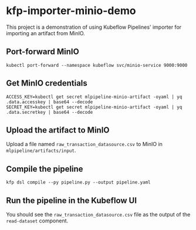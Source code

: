 # kfp-importer-minio-demo

This project is a demonstration of using Kubeflow Pipelines' importer for importing an artifact from MinIO.

## Port-forward MinIO

```shell
kubectl port-forward --namespace kubeflow svc/minio-service 9000:9000
```

## Get MinIO credentials

```shell
ACCESS_KEY=kubectl get secret mlpipeline-minio-artifact -oyaml | yq .data.accesskey | base64 --decode
SECRET_KEY=kubectl get secret mlpipeline-minio-artifact -oyaml | yq .data.secretkey | base64 --decode
```

## Upload the artifact to MinIO

Upload a file named `raw_transaction_datasource.csv` to MinIO in `mlpipeline/artifacts/input`.

## Compile the pipeline

```shell
kfp dsl compile --py pipeline.py --output pipeline.yaml
```

## Run the pipeline in the Kubeflow UI

You should see the `raw_transaction_datasource.csv` file as the output of the `read-dataset` component.